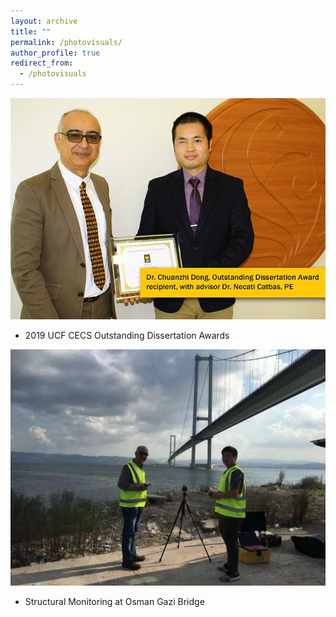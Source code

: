 ```yaml
---
layout: archive
title: ""
permalink: /photovisuals/
author_profile: true
redirect_from:
  - /photovisuals
---
```




![](./photovisuals_image/outstanding_dissertation_awards.jpg)
* 2019 UCF CECS Outstanding Dissertation Awards

![](./photovisuals_image/osmanGazi.jpg)
* Structural Monitoring at Osman Gazi Bridge

